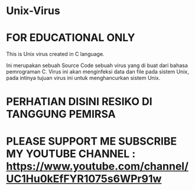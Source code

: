 # Unix-Virus

# FOR EDUCATIONAL ONLY

This is Unix virus created in C language.

Ini merupakan sebuah Source Code sebuah virus yang di buat dari bahasa pemrograman C. Virus ini akan menginfeksi data dan file pada sistem Unix, pada intinya tujuan virus ini untuk menghancurkan sistem Unix.

# PERHATIAN DISINI RESIKO DI TANGGUNG PEMIRSA

# PLEASE SUPPORT ME SUBSCRIBE MY YOUTUBE CHANNEL : https://www.youtube.com/channel/UC1Hu0kEfFYR1075s6WPr91w
